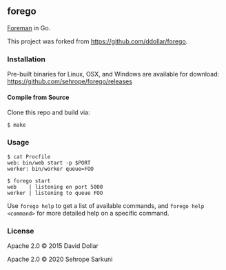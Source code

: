 ## forego

[Foreman](https://github.com/ddollar/foreman) in Go.

This project was forked from https://github.com/ddollar/forego.

### Installation

Pre-built binaries for Linux, OSX, and Windows are available for download: https://github.com/sehrope/forego/releases

#### Compile from Source

Clone this repo and build via:

    $ make

### Usage

    $ cat Procfile
    web: bin/web start -p $PORT
    worker: bin/worker queue=FOO

    $ forego start
    web    | listening on port 5000
    worker | listening to queue FOO

Use `forego help` to get a list of available commands, and `forego help
<command>` for more detailed help on a specific command.

### License

Apache 2.0 &copy; 2015 David Dollar

Apache 2.0 &copy; 2020 Sehrope Sarkuni

